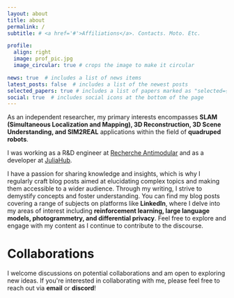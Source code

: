 ```yaml
---
layout: about
title: about
permalink: /
subtitle: # <a href='#'>Affiliations</a>. Contacts. Moto. Etc.

profile:
  align: right
  image: prof_pic.jpg
  image_circular: true # crops the image to make it circular

news: true  # includes a list of news items
latest_posts: false  # includes a list of the newest posts
selected_papers: true # includes a list of papers marked as "selected={true}"
social: true  # includes social icons at the bottom of the page
---
```


As an independent researcher, my primary interests encompasses **SLAM (Simultaneous Localization and Mapping), 3D Reconstruction, 3D Scene Understanding, and SIM2REAL** applications within the field of **quadruped robots**.

I was working as a R&D engineer at [Recherche Antimodular](https://antimodular.com/) and as a developer at [JuliaHub](https://juliahub.com/).

I have a passion for sharing knowledge and insights, which is why I regularly craft blog posts aimed at elucidating complex topics and making them accessible to a wider audience. Through my writing, I strive to demystify concepts and foster understanding. You can find my blog posts covering a range of subjects on platforms like **LinkedIn**, where I delve into my areas of interest including **reinforcement learning, large language models, photogrammetry, and differential privacy**. Feel free to explore and engage with my content as I continue to contribute to the discourse.

Collaborations
========
I welcome discussions on potential collaborations and am open to exploring new ideas. If you're interested in collaborating with me, please feel free to reach out via **email** or **discord**!

<!--
Write your biography here. Tell the world about yourself. Link to your favorite [subreddit](http://reddit.com). You can put a picture in, too. The code is already in, just name your picture `prof_pic.jpg` and put it in the `img/` folder.test

Put your address / P.O. box / other info right below your picture. You can also disable any of these elements by editing `profile` property of the YAML header of your `_pages/about.md`. Edit `_bibliography/papers.bib` and Jekyll will render your [publications page](/al-folio/publications/) automatically.

Link to your social media connections, too. This theme is set up to use [Font Awesome icons](http://fortawesome.github.io/Font-Awesome/) and [Academicons](https://jpswalsh.github.io/academicons/), like the ones below. Add your Facebook, Twitter, LinkedIn, Google Scholar, or just disable all of them.
-->
